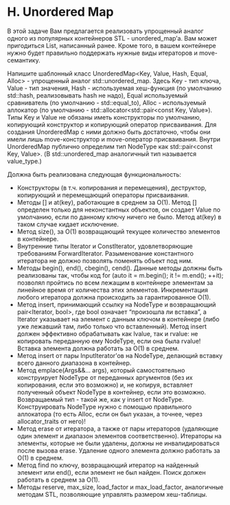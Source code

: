 # H. Unordered Map

В этой задаче Вам предлагается реализовать упрощенный аналог одного из популярных контейнеров STL - unordered_map’а.
Вам может пригодиться List, написанный ранее. Кроме того, в вашем контейнере нужно будет правильно поддержать нужные виды итераторов и move-семантику.

Напишите шаблонный класс UnorderedMap<Key, Value, Hash, Equal, Alloc> - упрощенный аналог std::unordered_map.
Здесь Key - тип ключа, Value - тип значения, Hash - используемая хеш-функция (по умолчанию std::hash<Key>, реализовывать hash не надо), Equal
используемый сравниватель (по умолчанию - std::equal_to<Key>), Alloc - используемый аллокатор (по умолчанию - std::allocator<std::pair<const Key, Value»).
Типы Key и Value не обязаны иметь конструкторы по умолчанию, копирующий конструктор и копирующий оператор присваивания. Для создания UnorderedMap с
ними должно быть достаточно, чтобы они имели лишь move-конструктор и move-оператор присваивания. Внутри UnorderedMap публично определим тип NodeType
как std::pair<const Key, Value>. (В std::unordered_map аналогичный тип называется value_type.) 

Должна быть реализована следующая функциональность:
- Конструкторы (в т.ч. копирования и перемещения), деструктор, копирующий и перемещающий операторы присваивания.
- Методы [] и at(key), работающие в среднем за O(1). Метод [] определен только для неконстантных объектов, он создает Value по умолчанию, если по данному
ключу ничего не было. Метод at(key) в таком случае кидает исключение.
- Метод size(), за O(1) возвращающий текущее количество элементов в контейнере.
- Внутренние типы Iterator и ConstIterator, удовлетворяющие требованиям ForwardIterator. Разыменование константного итератора не должно позволять поменять
объект под ним.
- Методы begin(), end(), cbegin(), cend(). Данные методы должны быть реализованы так, чтобы код for (auto it = m.begin(); it != m.end(); ++it); позволял
пройтись по всем лежащим в контейнере элементам за линейное время от количества этих элементов. Инкрементация любого итератора должна происходить за
гарантированное O(1).
- Метод insert, принимающий ссылку на NodeType и возвращающий pair<Iterator, bool>, где bool означает “произошла ли вставка”, а Iterator указывает на
элемент с данным ключом в контейнере (либо уже лежавший там, либо только что вставленный). Метод insert должен эффективно обрабатывать как lvalue, так
и rvalue: не копировать переданную ему NodeType, если она была rvalue! Вставка элемента должна работать за O(1) в среднем.
- Метод insert от пары InputIterator’ов на NodeType, делающий вставку всего данного диапазона в контейнер.
- Метод emplace(Args&&... args), который самостоятельно конструирует NodeType от переданных аргументов (без их копирования, если это возможно) и, не
копируя, вставляет полученный объект NodeType в контейнер, если это возможно. Возвращаемый тип - такой же, как у insert от NodeType. Конструировать
NodeType нужно с помощью правильного аллокатора (то есть Alloc, если он был указан, а точнее, через allocator_traits от него)!
- Метод erase от итератора, а также от пары итераторов (удаляющие один элемент и диапазон элементов соответственно). Итераторы на элементы, которые не
были удалены, должны не инвалидироваться после вызова erase. Удаление одного элемента должно работать за O(1) в среднем.
- Метод find по ключу, возвращающий итератор на найденный элемент или end(), если элемент не был найден. Поиск должен работать в среднем за O(1).
- Методы reserve, max_size, load_factor и max_load_factor, аналогичные методам STL, позволяющие управлять размером хеш-таблицы.
